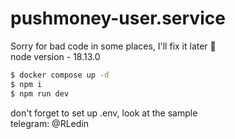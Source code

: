 # pushmoney-user.service

Sorry for bad code in some places, I'll fix it later 💌 
<br/>
node version - 18.13.0
```bash
$ docker compose up -d
$ npm i 
$ npm run dev
```
don't forget to set up .env, look at the sample
<br/>
telegram: @RLedin